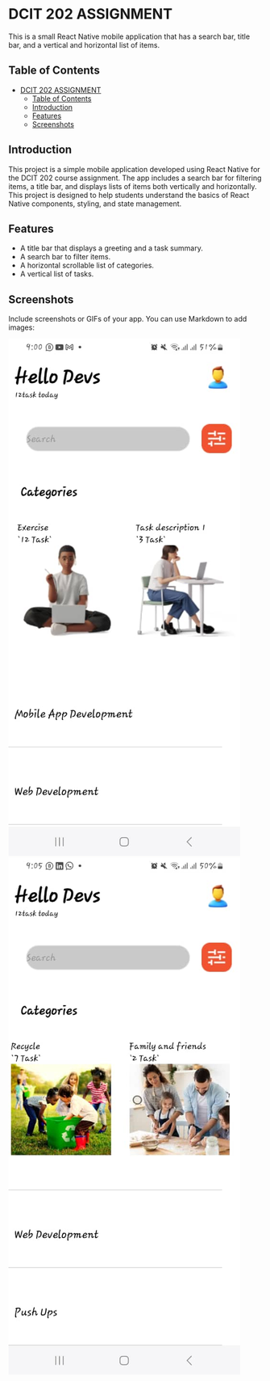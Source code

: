 # DCIT 202 ASSIGNMENT #

This is a small React Native mobile application that has a search bar, title bar, and a vertical and horizontal list of items.

## Table of Contents

- [DCIT 202 ASSIGNMENT](#dcit-202-assignment)
  - [Table of Contents](#table-of-contents)
  - [Introduction](#introduction)
  - [Features](#features)
  - [Screenshots](#screenshots)

## Introduction

This project is a simple mobile application developed using React Native for the DCIT 202 course assignment. The app includes a search bar for filtering items, a title bar, and displays lists of items both vertically and horizontally. This project is designed to help students understand the basics of React Native components, styling, and state management.

## Features

- A title bar that displays a greeting and a task summary.
- A search bar to filter items.
- A horizontal scrollable list of categories.
- A vertical list of tasks.

## Screenshots

Include screenshots or GIFs of your app. You can use Markdown to add images:

![Screenshot 1](./my-app/Images/ReactNative.jpeg)
![Screenshot 2](./my-app/Images/ReactNative2.jpeg)

